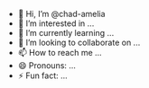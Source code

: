 - 👋 Hi, I’m @chad-amelia
- 👀 I’m interested in ...
- 🌱 I’m currently learning ...
- 💞️ I’m looking to collaborate on ...
- 📫 How to reach me ...
- 😄 Pronouns: ...
- ⚡ Fun fact: ...

<!---
chad-amelia/chad-amelia is a ✨ special ✨ repository because its `README.md` (this file) appears on your GitHub profile.
You can click the Preview link to take a look at your changes.
--->
